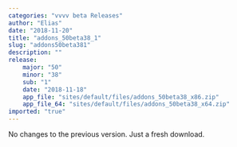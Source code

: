 ```yaml
---
categories: "vvvv beta Releases"
author: "Elias"
date: "2018-11-20"
title: "addons_50beta38_1"
slug: "addons50beta381"
description: ""
release: 
    major: "50"
    minor: "38"
    sub: "1"
    date: "2018-11-18"
    app_file: "sites/default/files/addons_50beta38_x86.zip"
    app_file_64: "sites/default/files/addons_50beta38_x64.zip"
imported: "true"
---
```



No changes to the previous version. Just a fresh download.